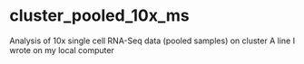 # cluster_pooled_10x_ms
Analysis of 10x single cell RNA-Seq data (pooled samples) on cluster
A line I wrote on my local computer
